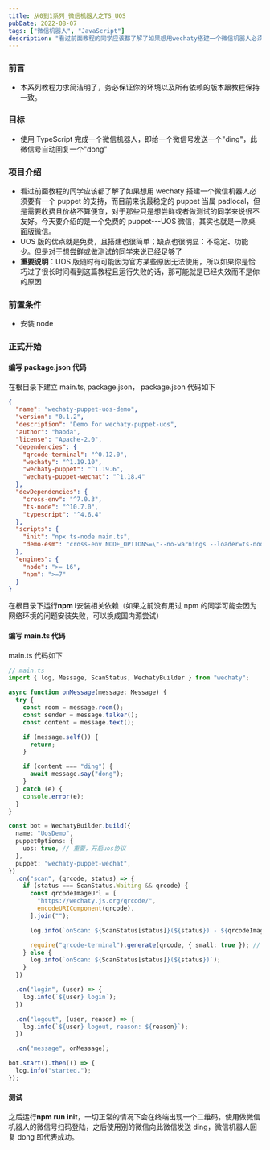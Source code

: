 ```yaml
---
title: 从0到1系列_微信机器人之TS_UOS
pubDate: 2022-08-07
tags: ["微信机器人", "JavaScript"]
description: "看过前面教程的同学应该都了解了如果想用wechaty搭建一个微信机器人必须要有一个puppet的支持，而目前来说最稳定的puppet当属padlocal，但是需要收费且价格不算便宜，对于那些只是想尝鲜或者做测试的同学来说很不友好。今天要介绍的是一个免费的puppet---UOS微信，其实也就是一款桌面版微信。"
---
```


### 前言

- 本系列教程力求简洁明了，务必保证你的环境以及所有依赖的版本跟教程保持一致。

### 目标

- 使用 TypeScript 完成一个微信机器人，即给一个微信号发送一个"ding"，此微信号自动回复一个"dong"

### 项目介绍

- 看过前面教程的同学应该都了解了如果想用 wechaty 搭建一个微信机器人必须要有一个 puppet 的支持，而目前来说最稳定的 puppet 当属 padlocal，但是需要收费且价格不算便宜，对于那些只是想尝鲜或者做测试的同学来说很不友好。今天要介绍的是一个免费的 puppet---UOS 微信，其实也就是一款桌面版微信。
- UOS 版的优点就是免费，且搭建也很简单；缺点也很明显：不稳定、功能少。但是对于想尝鲜或做测试的同学来说已经足够了
- **重要说明**：UOS 版随时有可能因为官方某些原因无法使用，所以如果你是恰巧过了很长时间看到这篇教程且运行失败的话，那可能就是已经失效而不是你的原因

### 前置条件

- 安装 node

### 正式开始

#### 编写 package.json 代码

在根目录下建立 main.ts, package.json，
package.json 代码如下

```json
{
  "name": "wechaty-puppet-uos-demo",
  "version": "0.1.2",
  "description": "Demo for wechaty-puppet-uos",
  "author": "haoda",
  "license": "Apache-2.0",
  "dependencies": {
    "qrcode-terminal": "^0.12.0",
    "wechaty": "^1.19.10",
    "wechaty-puppet": "^1.19.6",
    "wechaty-puppet-wechat": "^1.18.4"
  },
  "devDependencies": {
    "cross-env": "^7.0.3",
    "ts-node": "^10.7.0",
    "typescript": "^4.6.4"
  },
  "scripts": {
    "init": "npx ts-node main.ts",
    "demo-esm": "cross-env NODE_OPTIONS=\"--no-warnings --loader=ts-node/esm\" node main.ts"
  },
  "engines": {
    "node": ">= 16",
    "npm": ">=7"
  }
}
```

在根目录下运行**npm i**安装相关依赖（如果之前没有用过 npm 的同学可能会因为网络环境的问题安装失败，可以换成国内源尝试）

#### 编写 main.ts 代码

main.ts 代码如下

```typescript
// main.ts
import { log, Message, ScanStatus, WechatyBuilder } from "wechaty";

async function onMessage(message: Message) {
  try {
    const room = message.room();
    const sender = message.talker();
    const content = message.text();

    if (message.self()) {
      return;
    }

    if (content === "ding") {
      await message.say("dong");
    }
  } catch (e) {
    console.error(e);
  }
}

const bot = WechatyBuilder.build({
  name: "UosDemo",
  puppetOptions: {
    uos: true, // 重要，开启uos协议
  },
  puppet: "wechaty-puppet-wechat",
})
  .on("scan", (qrcode, status) => {
    if (status === ScanStatus.Waiting && qrcode) {
      const qrcodeImageUrl = [
        "https://wechaty.js.org/qrcode/",
        encodeURIComponent(qrcode),
      ].join("");

      log.info(`onScan: ${ScanStatus[status]}(${status}) - ${qrcodeImageUrl}`);

      require("qrcode-terminal").generate(qrcode, { small: true }); // show qrcode on console
    } else {
      log.info(`onScan: ${ScanStatus[status]}(${status})`);
    }
  })

  .on("login", (user) => {
    log.info(`${user} login`);
  })

  .on("logout", (user, reason) => {
    log.info(`${user} logout, reason: ${reason}`);
  })

  .on("message", onMessage);

bot.start().then(() => {
  log.info("started.");
});
```

#### 测试

之后运行**npm run init**，一切正常的情况下会在终端出现一个二维码，使用做微信机器人的微信号扫码登陆，之后使用别的微信向此微信发送 ding，微信机器人回复 dong 即代表成功。
